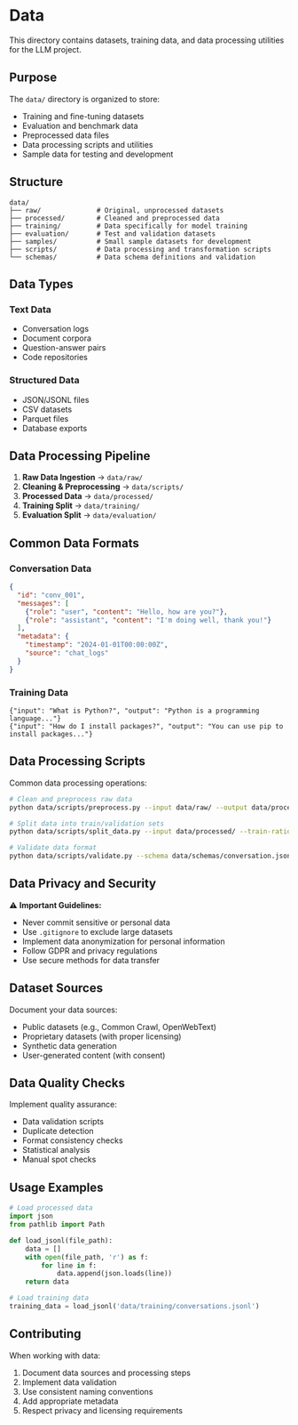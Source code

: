 # Data

This directory contains datasets, training data, and data processing utilities for the LLM project.

## Purpose

The `data/` directory is organized to store:
- Training and fine-tuning datasets
- Evaluation and benchmark data
- Preprocessed data files
- Data processing scripts and utilities
- Sample data for testing and development

## Structure

```
data/
├── raw/              # Original, unprocessed datasets
├── processed/        # Cleaned and preprocessed data
├── training/         # Data specifically for model training
├── evaluation/       # Test and validation datasets
├── samples/          # Small sample datasets for development
├── scripts/          # Data processing and transformation scripts
└── schemas/          # Data schema definitions and validation
```

## Data Types

### Text Data
- Conversation logs
- Document corpora
- Question-answer pairs
- Code repositories

### Structured Data
- JSON/JSONL files
- CSV datasets
- Parquet files
- Database exports

## Data Processing Pipeline

1. **Raw Data Ingestion** → `data/raw/`
2. **Cleaning & Preprocessing** → `data/scripts/`
3. **Processed Data** → `data/processed/`
4. **Training Split** → `data/training/`
5. **Evaluation Split** → `data/evaluation/`

## Common Data Formats

### Conversation Data
```json
{
  "id": "conv_001",
  "messages": [
    {"role": "user", "content": "Hello, how are you?"},
    {"role": "assistant", "content": "I'm doing well, thank you!"}
  ],
  "metadata": {
    "timestamp": "2024-01-01T00:00:00Z",
    "source": "chat_logs"
  }
}
```

### Training Data
```jsonl
{"input": "What is Python?", "output": "Python is a programming language..."}
{"input": "How do I install packages?", "output": "You can use pip to install packages..."}
```

## Data Processing Scripts

Common data processing operations:
```bash
# Clean and preprocess raw data
python data/scripts/preprocess.py --input data/raw/ --output data/processed/

# Split data into train/validation sets
python data/scripts/split_data.py --input data/processed/ --train-ratio 0.8

# Validate data format
python data/scripts/validate.py --schema data/schemas/conversation.json
```

## Data Privacy and Security

⚠️ **Important Guidelines:**
- Never commit sensitive or personal data
- Use `.gitignore` to exclude large datasets
- Implement data anonymization for personal information
- Follow GDPR and privacy regulations
- Use secure methods for data transfer

## Dataset Sources

Document your data sources:
- Public datasets (e.g., Common Crawl, OpenWebText)
- Proprietary datasets (with proper licensing)
- Synthetic data generation
- User-generated content (with consent)

## Data Quality Checks

Implement quality assurance:
- Data validation scripts
- Duplicate detection
- Format consistency checks
- Statistical analysis
- Manual spot checks

## Usage Examples

```python
# Load processed data
import json
from pathlib import Path

def load_jsonl(file_path):
    data = []
    with open(file_path, 'r') as f:
        for line in f:
            data.append(json.loads(line))
    return data

# Load training data
training_data = load_jsonl('data/training/conversations.jsonl')
```

## Contributing

When working with data:
1. Document data sources and processing steps
2. Implement data validation
3. Use consistent naming conventions
4. Add appropriate metadata
5. Respect privacy and licensing requirements
